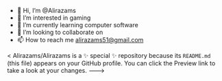 - 👋 Hi, I’m @Alirazams
- 👀 I’m interested in gaming
- 🌱 I’m currently learning computer software
- 💞️ I’m looking to collaborate on
- 📫 How to reach me alirazams51@gmail.com

<
Alirazams/Alirazams is a ✨ special ✨ repository because its `README.md` (this file) appears on your GitHub profile.
You can click the Preview link to take a look at your changes.
--->
